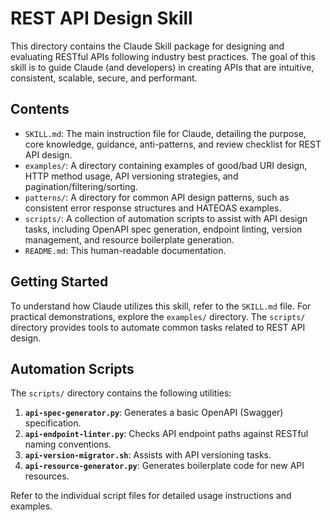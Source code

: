 # REST API Design Skill

This directory contains the Claude Skill package for designing and evaluating RESTful APIs following industry best practices. The goal of this skill is to guide Claude (and developers) in creating APIs that are intuitive, consistent, scalable, secure, and performant.

## Contents

-   `SKILL.md`: The main instruction file for Claude, detailing the purpose, core knowledge, guidance, anti-patterns, and review checklist for REST API design.
-   `examples/`: A directory containing examples of good/bad URI design, HTTP method usage, API versioning strategies, and pagination/filtering/sorting.
-   `patterns/`: A directory for common API design patterns, such as consistent error response structures and HATEOAS examples.
-   `scripts/`: A collection of automation scripts to assist with API design tasks, including OpenAPI spec generation, endpoint linting, version management, and resource boilerplate generation.
-   `README.md`: This human-readable documentation.

## Getting Started

To understand how Claude utilizes this skill, refer to the `SKILL.md` file. For practical demonstrations, explore the `examples/` directory. The `scripts/` directory provides tools to automate common tasks related to REST API design.

## Automation Scripts

The `scripts/` directory contains the following utilities:

1.  **`api-spec-generator.py`**: Generates a basic OpenAPI (Swagger) specification.
2.  **`api-endpoint-linter.py`**: Checks API endpoint paths against RESTful naming conventions.
3.  **`api-version-migrator.sh`**: Assists with API versioning tasks.
4.  **`api-resource-generator.py`**: Generates boilerplate code for new API resources.

Refer to the individual script files for detailed usage instructions and examples.
